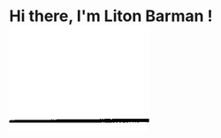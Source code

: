 # Hi there, I'm Liton Barman ! ![This is an image](https://github.com/GraceWXT/GraceWXT/blob/main/doc/paw-waving-cropped.webp)

<!--
![Header]()
-->

<!--
**litonbarman/litonbarman** is a ✨ _special_ ✨ repository because its `README.md` (this file) appears on your GitHub profile.

Here are some ideas to get you started:

- 🔭 I’m currently working on ...
- 🌱 I’m currently learning ...
- 👯 I’m looking to collaborate on ...
- 🤔 I’m looking for help with ...
- 💬 Ask me about ...
- 📫 How to reach me: ...
- 😄 Pronouns: ...
- ⚡ Fun fact: ...
-->
